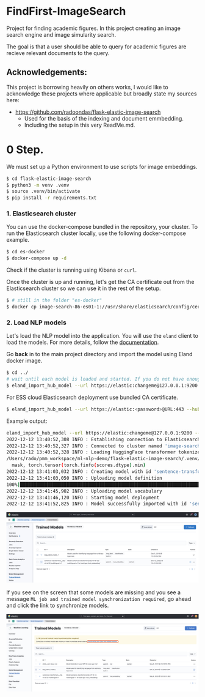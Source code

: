 # FindFirst-ImageSearch
Project for finding academic figures. In this project creating an image search engine and 
image simularity search. 

The goal is that a user should be able to query for academic figures are recieve relevant documents to the query. 

## Acknowledgements: 
This project is borrowing heavily on others works, I would like to acknowledge these projects where applicable but
broadly state my sources here: 

- https://github.com/radoondas/flask-elastic-image-search 
  - Used for the basis of the indexing and document emmbedding. 
  - Including the setup in this very ReadMe.md.


# 0 Step. 
We must set up a Python environment to use scripts for image embeddings. 
```bash
$ cd flask-elastic-image-search
$ python3 -m venv .venv
$ source .venv/bin/activate
$ pip install -r requirements.txt
```

### 1. Elasticsearch cluster
You can use the docker-compose bundled in the repository, your cluster.
To run the Elasticsearch cluster locally, use the following docker-compose example.
```bash
$ cd es-docker
$ docker-compose up -d
```
Check if the cluster is running using Kibana or `curl`.

Once the cluster is up and running, let's get the CA certificate out from the Elasticsearch cluster so we can use it in the rest of the setup.
```bash
$ # still in the folder "es-docker"
$ docker cp image-search-86-es01-1://usr/share/elasticsearch/config/certs/ca/ca.crt conf/ca.crt
```



### 2. Load NLP models 
Let's load the NLP model into the application. You will use the `eland` client to load the models. For more details, follow the [documentation](https://www.elastic.co/guide/en/elasticsearch/client/eland/current/index.html).

Go **back** in to the main project directory and import the model using Eland docker image.
```bash
$ cd ../
# wait until each model is loaded and started. If you do not have enough memory, you will see errors sometimes confusing
$ eland_import_hub_model --url https://elastic:changeme@127.0.0.1:9200 --hub-model-id sentence-transformers/clip-ViT-B-32-multilingual-v1 --task-type text_embedding --start --ca-certs app/conf/ca.crt
```
For ESS cloud Elasticsearch deployment use bundled CA certificate.
```bash
$ eland_import_hub_model --url https://elastic:<password>@URL:443 --hub-model-id sentence-transformers/clip-ViT-B-32-multilingual-v1 --task-type text_embedding --start --ca-certs app/conf/ess-cloud.cer
```

Example output:
```bash
eland_import_hub_model --url https://elastic:changeme@127.0.0.1:9200 --hub-model-id sentence-transformers/clip-ViT-B-32-multilingual-v1 --task-type text_embedding --start --ca-certs app/conf/ca.crt
2022-12-12 13:40:52,308 INFO : Establishing connection to Elasticsearch
2022-12-12 13:40:52,327 INFO : Connected to cluster named 'image-search-8.6.0' (version: 8.6.0)
2022-12-12 13:40:52,328 INFO : Loading HuggingFace transformer tokenizer and model 'sentence-transformers/clip-ViT-B-32-multilingual-v1'
/Users/rado/pmm_workspace/ml-nlp-demo/flask-elastic-image-search/.venv/lib/python3.9/site-packages/transformers/models/distilbert/modeling_distilbert.py:217: TracerWarning: torch.tensor results are registered as constants in the trace. You can safely ignore this warning if you use this function to create tensors out of constant variables that would be the same every time you call this function. In any other case, this might cause the trace to be incorrect.
  mask, torch.tensor(torch.finfo(scores.dtype).min)
2022-12-12 13:41:03,032 INFO : Creating model with id 'sentence-transformers__clip-vit-b-32-multilingual-v1'
2022-12-12 13:41:03,050 INFO : Uploading model definition
100%|█████████████████████████████████████████████████████████████████████████████████████████████████████████████████████████████████████████| 129/129 [00:42<00:00,  3.01 parts/s]
2022-12-12 13:41:45,902 INFO : Uploading model vocabulary
2022-12-12 13:41:46,120 INFO : Starting model deployment
2022-12-12 13:41:52,825 INFO : Model successfully imported with id 'sentence-transformers__clip-vit-b-32-multilingual-v1'
```

![](docs/img/models.png)

If you see on the screen that some models are missing and you see a message `ML job and trained model synchronization required`, go ahead and click the link to synchronize models.

![](docs/img/model-sync.png)